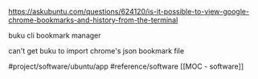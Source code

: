 https://askubuntu.com/questions/624120/is-it-possible-to-view-google-chrome-bookmarks-and-history-from-the-terminal

buku cli bookmark manager

can't get buku to import chrome's json bookmark file

#project/software/ubuntu/app 
#reference/software 
[[MOC - software]]
